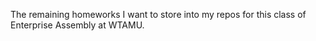 The remaining homeworks I want to store into my repos for this class of Enterprise Assembly at WTAMU.
